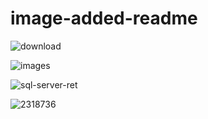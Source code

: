# image-added-readme


![download](https://github.com/Saquibtechlotraining/image-added-readme/assets/91885135/21dd9e28-efcf-4bfb-ab84-1bc0146fab17)

![images](https://github.com/Saquibtechlotraining/image-added-readme/assets/91885135/5557b119-6f2a-4295-a36e-e874b5a1e4f1)

![sql-server-ret](https://github.com/Saquibtechlotraining/image-added-readme/assets/91885135/0a80b867-a224-4fde-81f4-d769ac6fbdb8)


![2318736](https://github.com/Saquibtechlotraining/image-added-readme/assets/91885135/d5bd013a-880e-4f77-a264-5750db067f2c)

